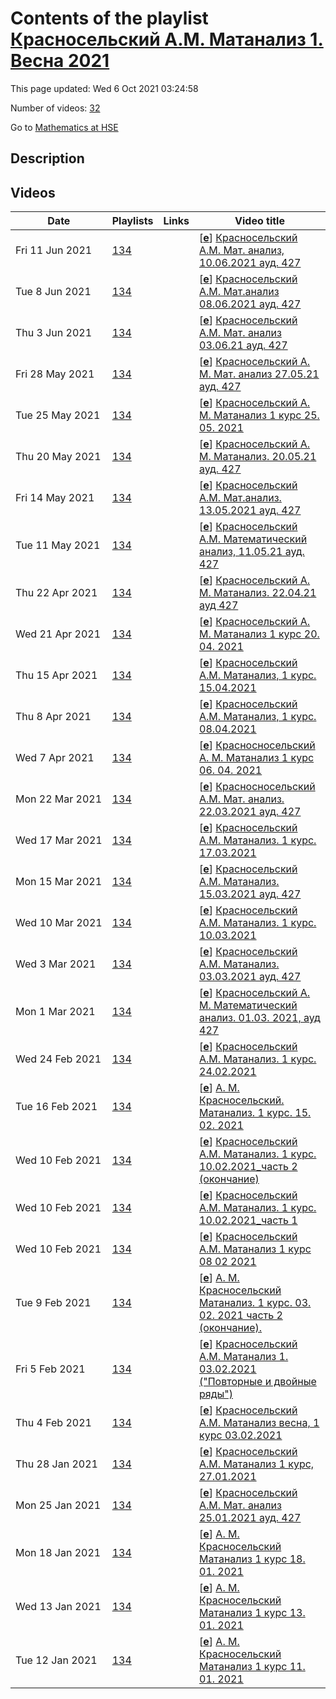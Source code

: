 # Contents of the playlist [Красносельский А.М. Матанализ 1. Весна 2021](https://www.youtube.com/playlist?list=PLq3E5oubNNoAfQiNL6bVC5EgbgZtTXxRc)

This page updated: Wed 6 Oct 2021 03:24:58

Number of videos: [32](#videos)

Go to [Mathematics at HSE](../README.md)

## Description



## Videos

|Date|Playlists|Links|Video title|
|---|---|---|---|
| Fri&nbsp;11&nbsp;Jun&nbsp;2021 | [134](../playlists/134 "Красносельский А.М. Матанализ 1. Весна 2021") |  | [[**e**](https://studio.youtube.com/video/1PZyvgtOP7o/edit "Edit")] [Красносельский  А.М. Мат. анализ, 10.06.2021 ауд.  427](https://www.youtube.com/watch?v=1PZyvgtOP7o&list=PLq3E5oubNNoAfQiNL6bVC5EgbgZtTXxRc "БАКАЛАВРИАТ 2020/2021&#013;Математический анализ&#013;Курс обязательный (Математика)&#013;Факультет математики&#013;1-й курс, 4 модуль&#013;Красносельский Александр Маркович,") |
| Tue&nbsp;8&nbsp;Jun&nbsp;2021 | [134](../playlists/134 "Красносельский А.М. Матанализ 1. Весна 2021") |  | [[**e**](https://studio.youtube.com/video/--vIMJJlyyY/edit "Edit")] [Красносельский А.М.  Мат.анализ  08.06.2021 ауд. 427](https://www.youtube.com/watch?v=--vIMJJlyyY&list=PLq3E5oubNNoAfQiNL6bVC5EgbgZtTXxRc) |
| Thu&nbsp;3&nbsp;Jun&nbsp;2021 | [134](../playlists/134 "Красносельский А.М. Матанализ 1. Весна 2021") |  | [[**e**](https://studio.youtube.com/video/WgD5PmnOY-o/edit "Edit")] [Красносельский А.М.  Мат. анализ 03.06.21 ауд.  427](https://www.youtube.com/watch?v=WgD5PmnOY-o&list=PLq3E5oubNNoAfQiNL6bVC5EgbgZtTXxRc "БАКАЛАВРИАТ 2020/2021&#013;Математический анализ&#013;Курс обязательный (Математика)&#013;Факультет математики&#013;1-й курс, 4 модуль&#013;Формат изучения: без онлайн-курса&#013;Красносельский Александр Маркович&#013;Язык: русский") |
| Fri&nbsp;28&nbsp;May&nbsp;2021 | [134](../playlists/134 "Красносельский А.М. Матанализ 1. Весна 2021") |  | [[**e**](https://studio.youtube.com/video/hdzfHt9wUwA/edit "Edit")] [Красносельский А. М. Мат. анализ 27.05.21 ауд.  427](https://www.youtube.com/watch?v=hdzfHt9wUwA&list=PLq3E5oubNNoAfQiNL6bVC5EgbgZtTXxRc "БАКАЛАВРИАТ 2020/2021&#013;Математический анализ&#013;Курс обязательный (Математика)&#013;1-й курс, 4 модуль&#013;Красносельский Александр Маркович,") |
| Tue&nbsp;25&nbsp;May&nbsp;2021 | [134](../playlists/134 "Красносельский А.М. Матанализ 1. Весна 2021") |  | [[**e**](https://studio.youtube.com/video/dcvUIvqfbws/edit "Edit")] [Красносельский А. М. Матанализ 1 курс 25. 05. 2021](https://www.youtube.com/watch?v=dcvUIvqfbws&list=PLq3E5oubNNoAfQiNL6bVC5EgbgZtTXxRc) |
| Thu&nbsp;20&nbsp;May&nbsp;2021 | [134](../playlists/134 "Красносельский А.М. Матанализ 1. Весна 2021") |  | [[**e**](https://studio.youtube.com/video/3NmfR_9D-ug/edit "Edit")] [Красносельский А. М. Матанализ.  20.05.21 ауд. 427](https://www.youtube.com/watch?v=3NmfR_9D-ug&list=PLq3E5oubNNoAfQiNL6bVC5EgbgZtTXxRc "БАКАЛАВРИАТ 2020/2021&#013;Математический анализ -  Курс обязательный (Математика)&#013;Факультет математики&#013;1-й курс, 4 модуль&#013;Красносельский Александр Маркович") |
| Fri&nbsp;14&nbsp;May&nbsp;2021 | [134](../playlists/134 "Красносельский А.М. Матанализ 1. Весна 2021") |  | [[**e**](https://studio.youtube.com/video/-FH75VYmcW4/edit "Edit")] [Красносельский А.М. Мат.анализ. 13.05.2021 ауд. 427](https://www.youtube.com/watch?v=-FH75VYmcW4&list=PLq3E5oubNNoAfQiNL6bVC5EgbgZtTXxRc "БАКАЛАВРИАТ 2020/2021&#013;Математический анализ&#013;Курс обязательный (Совместный бакалавриат НИУ ВШЭ и ЦПМ)&#013;Факультет математики&#013;1-й курс, 4 модуль&#013;Формат изучения: без онлайн-курса&#013;Красносельский Александр Маркович&#013;Язык: русский") |
| Tue&nbsp;11&nbsp;May&nbsp;2021 | [134](../playlists/134 "Красносельский А.М. Матанализ 1. Весна 2021") |  | [[**e**](https://studio.youtube.com/video/HAj0Aq6Njzc/edit "Edit")] [Красносельский А.М. Математический анализ, 11.05.21 ауд. 427](https://www.youtube.com/watch?v=HAj0Aq6Njzc&list=PLq3E5oubNNoAfQiNL6bVC5EgbgZtTXxRc "БАКАЛАВРИАТ 2020/2021&#013;Математический анализ&#013;Курс обязательный (Математика)&#013;1-й курс, 4 модуль&#013;Красносельский Александр Маркович,") |
| Thu&nbsp;22&nbsp;Apr&nbsp;2021 | [134](../playlists/134 "Красносельский А.М. Матанализ 1. Весна 2021") |  | [[**e**](https://studio.youtube.com/video/2FpYOerPWDE/edit "Edit")] [Красносельский А. М.  Матанализ. 22.04.21 ауд 427](https://www.youtube.com/watch?v=2FpYOerPWDE&list=PLq3E5oubNNoAfQiNL6bVC5EgbgZtTXxRc "Красносельский Александр Маркович&#013;БАКАЛАВРИАТ 2020/2021&#013;Математический анализ&#013;Курс обязательный (Математика)&#013;Факультет математики&#013;Когда читается: 1-й курс, 4 модуль&#013;Формат изучения: без онлайн-курса") |
| Wed&nbsp;21&nbsp;Apr&nbsp;2021 | [134](../playlists/134 "Красносельский А.М. Матанализ 1. Весна 2021") |  | [[**e**](https://studio.youtube.com/video/qIXvv86atqI/edit "Edit")] [Красносельский А. М. Матанализ 1 курс 20. 04. 2021](https://www.youtube.com/watch?v=qIXvv86atqI&list=PLq3E5oubNNoAfQiNL6bVC5EgbgZtTXxRc) |
| Thu&nbsp;15&nbsp;Apr&nbsp;2021 | [134](../playlists/134 "Красносельский А.М. Матанализ 1. Весна 2021") |  | [[**e**](https://studio.youtube.com/video/beM9VDVG18c/edit "Edit")] [Красносельский А.М. Матанализ, 1 курс. 15.04.2021](https://www.youtube.com/watch?v=beM9VDVG18c&list=PLq3E5oubNNoAfQiNL6bVC5EgbgZtTXxRc) |
| Thu&nbsp;8&nbsp;Apr&nbsp;2021 | [134](../playlists/134 "Красносельский А.М. Матанализ 1. Весна 2021") |  | [[**e**](https://studio.youtube.com/video/TYeAK0bVN9k/edit "Edit")] [Красносельский А.М. Матанализ, 1 курс. 08.04.2021](https://www.youtube.com/watch?v=TYeAK0bVN9k&list=PLq3E5oubNNoAfQiNL6bVC5EgbgZtTXxRc) |
| Wed&nbsp;7&nbsp;Apr&nbsp;2021 | [134](../playlists/134 "Красносельский А.М. Матанализ 1. Весна 2021") |  | [[**e**](https://studio.youtube.com/video/n5OXsHIFCF8/edit "Edit")] [Красносносельский А. М.  Матанализ 1 курс 06. 04. 2021](https://www.youtube.com/watch?v=n5OXsHIFCF8&list=PLq3E5oubNNoAfQiNL6bVC5EgbgZtTXxRc) |
| Mon&nbsp;22&nbsp;Mar&nbsp;2021 | [134](../playlists/134 "Красносельский А.М. Матанализ 1. Весна 2021") |  | [[**e**](https://studio.youtube.com/video/WvRuDYvSehk/edit "Edit")] [Красносносельский А.М. Мат. анализ. 22.03.2021 ауд. 427](https://www.youtube.com/watch?v=WvRuDYvSehk&list=PLq3E5oubNNoAfQiNL6bVC5EgbgZtTXxRc "БАКАЛАВРИАТ 2020/2021&#013;Математический анализ&#013;Курс обязательный  - Математика&#013;Факультет математики&#013;Когда читается: 1-й курс,  3 модуль&#013;Красносельский Александр Маркович") |
| Wed&nbsp;17&nbsp;Mar&nbsp;2021 | [134](../playlists/134 "Красносельский А.М. Матанализ 1. Весна 2021") |  | [[**e**](https://studio.youtube.com/video/hr5Z3RBI2nc/edit "Edit")] [Красносельский А.М. Матанализ. 1 курс. 17.03.2021](https://www.youtube.com/watch?v=hr5Z3RBI2nc&list=PLq3E5oubNNoAfQiNL6bVC5EgbgZtTXxRc) |
| Mon&nbsp;15&nbsp;Mar&nbsp;2021 | [134](../playlists/134 "Красносельский А.М. Матанализ 1. Весна 2021") |  | [[**e**](https://studio.youtube.com/video/24YCb-_km60/edit "Edit")] [Красносельский А.М. Матанализ. 15.03.2021 ауд. 427](https://www.youtube.com/watch?v=24YCb-_km60&list=PLq3E5oubNNoAfQiNL6bVC5EgbgZtTXxRc "Математический анализ&#013;Курс обязательный. Математика&#013;Факультет математики&#013;1-й курс, 3 модуль&#013;Красносельский Александр Маркович") |
| Wed&nbsp;10&nbsp;Mar&nbsp;2021 | [134](../playlists/134 "Красносельский А.М. Матанализ 1. Весна 2021") |  | [[**e**](https://studio.youtube.com/video/LaSEPWegryc/edit "Edit")] [Красносельский А.М. Матанализ. 1 курс. 10.03.2021](https://www.youtube.com/watch?v=LaSEPWegryc&list=PLq3E5oubNNoAfQiNL6bVC5EgbgZtTXxRc) |
| Wed&nbsp;3&nbsp;Mar&nbsp;2021 | [134](../playlists/134 "Красносельский А.М. Матанализ 1. Весна 2021") |  | [[**e**](https://studio.youtube.com/video/RURJ3eoCKX4/edit "Edit")] [Красносельский А.М. Матанализ. 03.03.2021 ауд. 427](https://www.youtube.com/watch?v=RURJ3eoCKX4&list=PLq3E5oubNNoAfQiNL6bVC5EgbgZtTXxRc "БАКАЛАВРИАТ 2020/2021&#013;Математический анализ&#013;Курс обязательный (Математика)&#013;Факультет математики&#013;1-й курс, 3 модуль&#013;Красносельский Александр Маркович,") |
| Mon&nbsp;1&nbsp;Mar&nbsp;2021 | [134](../playlists/134 "Красносельский А.М. Матанализ 1. Весна 2021") |  | [[**e**](https://studio.youtube.com/video/KG8QCk5Gfd8/edit "Edit")] [Красносельский А. М. Математический анализ. 01.03. 2021, ауд  427](https://www.youtube.com/watch?v=KG8QCk5Gfd8&list=PLq3E5oubNNoAfQiNL6bVC5EgbgZtTXxRc "Математический анализ&#013;Факультет математики&#013;1 курс, 3 модуль&#013;Красносельский Александр Маркович") |
| Wed&nbsp;24&nbsp;Feb&nbsp;2021 | [134](../playlists/134 "Красносельский А.М. Матанализ 1. Весна 2021") |  | [[**e**](https://studio.youtube.com/video/YiLo6wuff9w/edit "Edit")] [Красносельский А.М. Матанализ. 1 курс. 24.02.2021](https://www.youtube.com/watch?v=YiLo6wuff9w&list=PLq3E5oubNNoAfQiNL6bVC5EgbgZtTXxRc) |
| Tue&nbsp;16&nbsp;Feb&nbsp;2021 | [134](../playlists/134 "Красносельский А.М. Матанализ 1. Весна 2021") |  | [[**e**](https://studio.youtube.com/video/OCWcOqXj3X8/edit "Edit")] [А. М. Красносельский.  Матанализ.  1 курс.  15. 02. 2021](https://www.youtube.com/watch?v=OCWcOqXj3X8&list=PLq3E5oubNNoAfQiNL6bVC5EgbgZtTXxRc) |
| Wed&nbsp;10&nbsp;Feb&nbsp;2021 | [134](../playlists/134 "Красносельский А.М. Матанализ 1. Весна 2021") |  | [[**e**](https://studio.youtube.com/video/uRXAQnxLjUQ/edit "Edit")] [Красносельский А.М. Матанализ. 1 курс. 10.02.2021&#95;часть 2 (окончание)](https://www.youtube.com/watch?v=uRXAQnxLjUQ&list=PLq3E5oubNNoAfQiNL6bVC5EgbgZtTXxRc) |
| Wed&nbsp;10&nbsp;Feb&nbsp;2021 | [134](../playlists/134 "Красносельский А.М. Матанализ 1. Весна 2021") |  | [[**e**](https://studio.youtube.com/video/fwAwEDnbx6A/edit "Edit")] [Красносельский А.М. Матанализ. 1 курс. 10.02.2021&#95;часть 1](https://www.youtube.com/watch?v=fwAwEDnbx6A&list=PLq3E5oubNNoAfQiNL6bVC5EgbgZtTXxRc) |
| Wed&nbsp;10&nbsp;Feb&nbsp;2021 | [134](../playlists/134 "Красносельский А.М. Матанализ 1. Весна 2021") |  | [[**e**](https://studio.youtube.com/video/o_LhPlpxEq8/edit "Edit")] [Красносельский А.М.  Матанализ  1 курс  08 02 2021](https://www.youtube.com/watch?v=o_LhPlpxEq8&list=PLq3E5oubNNoAfQiNL6bVC5EgbgZtTXxRc) |
| Tue&nbsp;9&nbsp;Feb&nbsp;2021 | [134](../playlists/134 "Красносельский А.М. Матанализ 1. Весна 2021") |  | [[**e**](https://studio.youtube.com/video/QDd8CmCOil8/edit "Edit")] [А. М. Красносельский  Матанализ.  1 курс.  03. 02. 2021 часть 2 (окончание).](https://www.youtube.com/watch?v=QDd8CmCOil8&list=PLq3E5oubNNoAfQiNL6bVC5EgbgZtTXxRc) |
| Fri&nbsp;5&nbsp;Feb&nbsp;2021 | [134](../playlists/134 "Красносельский А.М. Матанализ 1. Весна 2021") |  | [[**e**](https://studio.youtube.com/video/pVFwiJGhYrw/edit "Edit")] [Красносельский А.М. Матанализ 1. 03.02.2021 (&#34;Повторные и двойные ряды&#34;)](https://www.youtube.com/watch?v=pVFwiJGhYrw&list=PLq3E5oubNNoAfQiNL6bVC5EgbgZtTXxRc) |
| Thu&nbsp;4&nbsp;Feb&nbsp;2021 | [134](../playlists/134 "Красносельский А.М. Матанализ 1. Весна 2021") |  | [[**e**](https://studio.youtube.com/video/IdJopD261zg/edit "Edit")] [Красносельский А.М. Матанализ весна, 1 курс 03.02.2021](https://www.youtube.com/watch?v=IdJopD261zg&list=PLq3E5oubNNoAfQiNL6bVC5EgbgZtTXxRc) |
| Thu&nbsp;28&nbsp;Jan&nbsp;2021 | [134](../playlists/134 "Красносельский А.М. Матанализ 1. Весна 2021") |  | [[**e**](https://studio.youtube.com/video/gVvsTKmVW68/edit "Edit")] [Красносельский А.М. Матанализ 1 курс, 27.01.2021](https://www.youtube.com/watch?v=gVvsTKmVW68&list=PLq3E5oubNNoAfQiNL6bVC5EgbgZtTXxRc) |
| Mon&nbsp;25&nbsp;Jan&nbsp;2021 | [134](../playlists/134 "Красносельский А.М. Матанализ 1. Весна 2021") |  | [[**e**](https://studio.youtube.com/video/hoyJ8HCwqFY/edit "Edit")] [Красносельский А.М. Мат. анализ 25.01.2021 ауд. 427](https://www.youtube.com/watch?v=hoyJ8HCwqFY&list=PLq3E5oubNNoAfQiNL6bVC5EgbgZtTXxRc "Математический анализ&#013;Красносельский Александр Маркович") |
| Mon&nbsp;18&nbsp;Jan&nbsp;2021 | [134](../playlists/134 "Красносельский А.М. Матанализ 1. Весна 2021") |  | [[**e**](https://studio.youtube.com/video/Vw6pt4CsYFY/edit "Edit")] [А. М. Красносельский  Матанализ  1 курс  18. 01. 2021](https://www.youtube.com/watch?v=Vw6pt4CsYFY&list=PLq3E5oubNNoAfQiNL6bVC5EgbgZtTXxRc) |
| Wed&nbsp;13&nbsp;Jan&nbsp;2021 | [134](../playlists/134 "Красносельский А.М. Матанализ 1. Весна 2021") |  | [[**e**](https://studio.youtube.com/video/9i6eH6oFcrk/edit "Edit")] [А. М. Красносельский  Матанализ  1 курс  13. 01. 2021](https://www.youtube.com/watch?v=9i6eH6oFcrk&list=PLq3E5oubNNoAfQiNL6bVC5EgbgZtTXxRc) |
| Tue&nbsp;12&nbsp;Jan&nbsp;2021 | [134](../playlists/134 "Красносельский А.М. Матанализ 1. Весна 2021") |  | [[**e**](https://studio.youtube.com/video/YroWqw29n-c/edit "Edit")] [А. М. Красносельский  Матанализ  1 курс  11. 01. 2021](https://www.youtube.com/watch?v=YroWqw29n-c&list=PLq3E5oubNNoAfQiNL6bVC5EgbgZtTXxRc) |
